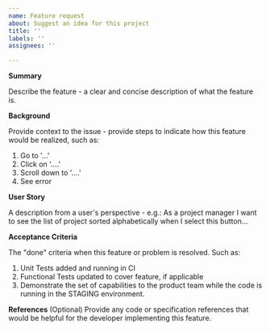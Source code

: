 ```yaml
---
name: Feature request
about: Suggest an idea for this project
title: ''
labels: ''
assignees: ''

---
```


**Summary**

Describe the feature - a clear and concise description of what the feature is.

**Background**

Provide context to the issue - provide steps to indicate how this feature would be realized, such as:
1. Go to '...'
2. Click on '....'
3. Scroll down to '....'
4. See error

**User Story**

A description from a user's perspective - e.g.:
As a project manager
I want to see the list of project sorted alphabetically
when I select this button...

**Acceptance Criteria**

The "done" criteria when this feature or problem is resolved.  Such as:
1. Unit Tests added and running in CI
2. Functional Tests updated to cover feature, if applicable
2. Demonstrate the set of capabilities to the product team while the code is
   running in the STAGING environment.

**References**
(Optional) Provide any code or specification references that would be helpful
for the developer implementing this feature.

